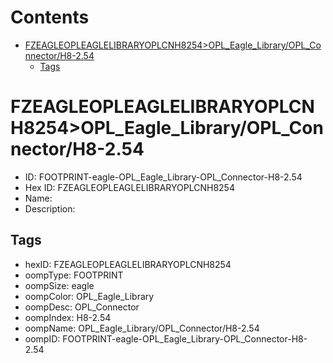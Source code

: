 



Contents
========

* [FZEAGLEOPLEAGLELIBRARYOPLCNH8254>OPL_Eagle_Library/OPL_Connector/H8-2.54](#fzeagleopleaglelibraryoplcnh8254opl_eagle_libraryopl_connectorh8-254)
	* [Tags](#tags)

# FZEAGLEOPLEAGLELIBRARYOPLCNH8254>OPL_Eagle_Library/OPL_Connector/H8-2.54

- ID: FOOTPRINT-eagle-OPL_Eagle_Library-OPL_Connector-H8-2.54
- Hex ID: FZEAGLEOPLEAGLELIBRARYOPLCNH8254
- Name: 
- Description: 

## Tags

- hexID: FZEAGLEOPLEAGLELIBRARYOPLCNH8254
- oompType: FOOTPRINT
- oompSize: eagle
- oompColor: OPL_Eagle_Library
- oompDesc: OPL_Connector
- oompIndex: H8-2.54
- oompName: OPL_Eagle_Library/OPL_Connector/H8-2.54
- oompID: FOOTPRINT-eagle-OPL_Eagle_Library-OPL_Connector-H8-2.54
